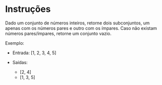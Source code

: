 # Instruções

Dado um conjunto de números inteiros, retorne dois subconjuntos, um apenas com os números pares e outro com os ímpares. Caso não existam números pares/ímpares, retorne um conjunto vazio.

Exemplo:

-   Entrada: [1, 2, 3, 4, 5]

-   Saídas:
    -   [2, 4]
    -   [1, 3, 5]

